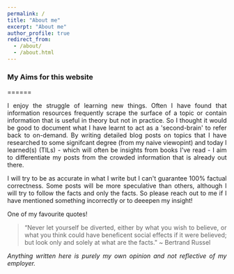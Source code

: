 ```yaml
---
permalink: /
title: "About me"
excerpt: "About me"
author_profile: true
redirect_from: 
  - /about/
  - /about.html
---
```



### My Aims for this website 
======
<style> body {text-align: justify} </style>

I enjoy the struggle of learning new things. Often I have found that information resources frequently scrape the surface of a topic or contain information that is useful in theory but not in practice. So I thought it would be good to document what I have learnt to act as a 'second-brain' to refer back to on-demand. By writing detailed blog posts on topics that I have researched to some signifcant degree (from my naive viewopint) and today I learned(s) (TILs) - which will often be insights from books I've read - I aim to differentiate my posts from the crowded information that is already out there.

I will try to be as accurate in what I write but I can't guarantee 100% factual correctness. Some posts will be more speculative than others, although I will try to follow the facts and only the facts. So please reach out to me if I have mentioned something incorrectly or to deeepen my insight!

One of my favourite quotes! 
> “Never let yourself be diverted, either by what you wish to believe, or what you think could have beneficent social effects if it were believed; but look  only and solely at what are the facts." ~ Bertrand Russel

*Anything written here is purely my own opinion and not reflective of my employer.*
  
